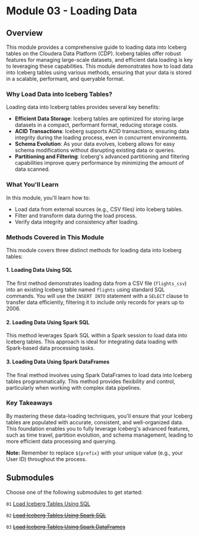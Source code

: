 # Module 03 - Loading Data

## Overview

This module provides a comprehensive guide to loading data into Iceberg tables on the Cloudera Data Platform (CDP). Iceberg tables offer robust features for managing large-scale datasets, and efficient data loading is key to leveraging these capabilities. This module demonstrates how to load data into Iceberg tables using various methods, ensuring that your data is stored in a scalable, performant, and queryable format.

### Why Load Data into Iceberg Tables?

Loading data into Iceberg tables provides several key benefits:

- **Efficient Data Storage**: Iceberg tables are optimized for storing large datasets in a compact, performant format, reducing storage costs.
- **ACID Transactions**: Iceberg supports ACID transactions, ensuring data integrity during the loading process, even in concurrent environments.
- **Schema Evolution**: As your data evolves, Iceberg allows for easy schema modifications without disrupting existing data or queries.
- **Partitioning and Filtering**: Iceberg's advanced partitioning and filtering capabilities improve query performance by minimizing the amount of data scanned.

### What You'll Learn

In this module, you'll learn how to:

- Load data from external sources (e.g., CSV files) into Iceberg tables.
- Filter and transform data during the load process.
- Verify data integrity and consistency after loading.

### Methods Covered in This Module

This module covers three distinct methods for loading data into Iceberg tables:

#### 1. Loading Data Using SQL

The first method demonstrates loading data from a CSV file (`flights_csv`) into an existing Iceberg table named `flights` using standard SQL commands. You will use the `INSERT INTO` statement with a `SELECT` clause to transfer data efficiently, filtering it to include only records for years up to 2006.

#### 2. Loading Data Using Spark SQL

This method leverages Spark SQL within a Spark session to load data into Iceberg tables. This approach is ideal for integrating data loading with Spark-based data processing tasks.

#### 3. Loading Data Using Spark DataFrames

The final method involves using Spark DataFrames to load data into Iceberg tables programmatically. This method provides flexibility and control, particularly when working with complex data pipelines.

### Key Takeaways

By mastering these data-loading techniques, you'll ensure that your Iceberg tables are populated with accurate, consistent, and well-organized data. This foundation enables you to fully leverage Iceberg's advanced features, such as time travel, partition evolution, and schema management, leading to more efficient data processing and querying.

**Note:** Remember to replace `${prefix}` with your unique value (e.g., your User ID) throughout the process.

## Submodules

Choose one of the following submodules to get started:

`01` [Load Iceberg Tables Using SQL](load_iceberg_tbl_SQL.md)

`02` [~~Load Iceberg Tables Using Spark SQL~~](load_iceberg_tbl_SparkSQL.md)

`03` [~~Load Iceberg Tables Using Spark DataFrames~~](load_iceberg_tbl_SparkDF.md)
